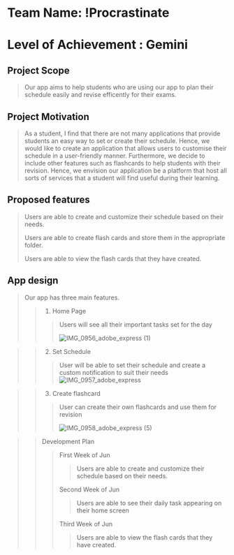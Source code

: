 # Team Name: !Procrastinate
# Level of Achievement : Gemini

## Project Scope
> Our app aims to help students who are using our app to plan their schedule easily and revise efficently for their exams.

## Project Motivation
> As a student, I find that there are not many applications that provide students an easy way to set or create their schedule. 
> Hence, we would like to create an application that allows users to customise their schedule in a user-friendly manner. Furthermore,
> we decide to include other features such as flashcards to help students with their revision. Hence, we envision our application
> be a platform that host all sorts of services that a student will find useful during their learning.


## Proposed features
> Users are able to create and customize their schedule based on their needs.
> 
> Users are able to create flash cards and store them in the appropriate folder.
> 
> Users are able to view the flash cards that they have created.

## App design
> Our app has three main features. 
>>  1) Home Page
>>> Users will see all their important tasks set for the day
>>> 
>>> ![IMG_0956_adobe_express (1)](https://user-images.githubusercontent.com/98390645/170870453-b5ebb8d9-39c9-4d39-96f1-c7dc0f81c06d.jpeg)

>> 2) Set Schedule
>>>  User will be able to set their schedule and create a custom notification to suit their needs
>>>  ![IMG_0957_adobe_express](https://user-images.githubusercontent.com/98390645/170870546-6ef62561-8439-4a9b-a53d-ad5c8c6a6cdf.jpeg)

>> 3) Create flashcard 
>>> User can create their own flashcards and use them for revision 
>>> 
>>>![IMG_0958_adobe_express (5)](https://user-images.githubusercontent.com/98390645/170870478-f1d6b8f7-1c72-48e9-8d71-0d5b141ecbe0.jpeg)

>> Development Plan
>> 
>>> First Week of Jun 
>>> 
>>>> Users are able to create and customize their schedule based on their needs.
>>>> 
>>> Second Week of Jun
>>> 
>>>> Users are able to see their daily task appearing on their home screen
>>>> 
>>> Third Week of Jun
>>> 
>>>> Users are able to view the flash cards that they have created.

